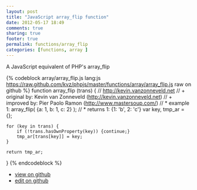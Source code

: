 ```yaml
---
layout: post
title: "JavaScript array_flip function"
date: 2012-05-17 18:49
comments: true
sharing: true
footer: true
permalink: functions/array_flip
categories: [functions, array ]
---
```

A JavaScript equivalent of PHP's array_flip
<!-- more -->
{% codeblock array/array_flip.js lang:js https://raw.github.com/kvz/phpjs/master/functions/array/array_flip.js raw on github %}
function array_flip (trans) {
    // http://kevin.vanzonneveld.net
    // +   original by: Kevin van Zonneveld (http://kevin.vanzonneveld.net)
    // +      improved by: Pier Paolo Ramon (http://www.mastersoup.com/)
    // *     example 1: array_flip( {a: 1, b: 1, c: 2} );
    // *     returns 1: {1: 'b', 2: 'c'}
    var key, tmp_ar = {};

    for (key in trans) {
        if (!trans.hasOwnProperty(key)) {continue;}
        tmp_ar[trans[key]] = key;
    }

    return tmp_ar;
}
{% endcodeblock %}
<ul>
 <li><a href="https://github.com/kvz/phpjs/blob/master/functions/array/array_flip.js">view on github</a></li>
 <li><a href="https://github.com/kvz/phpjs/edit/master/functions/array/array_flip.js">edit on github</a></li>
</ul>
